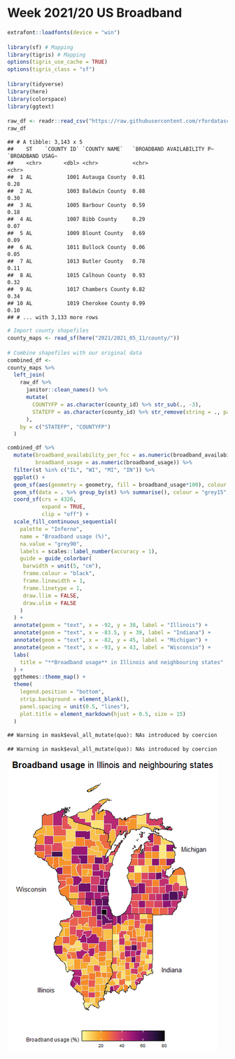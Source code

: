 Week 2021/20 US Broadband
================

``` r
extrafont::loadfonts(device = "win")

library(sf) # Mapping
library(tigris) # Mapping
options(tigris_use_cache = TRUE)
options(tigris_class = "sf")

library(tidyverse)
library(here)
library(colorspace)
library(ggtext)

raw_df <- readr::read_csv("https://raw.githubusercontent.com/rfordatascience/tidytuesday/master/data/2021/2021-05-11/broadband.csv")
raw_df
```

    ## # A tibble: 3,143 x 5
    ##    ST    `COUNTY ID` `COUNTY NAME`   `BROADBAND AVAILABILITY P~ `BROADBAND USAG~
    ##    <chr>       <dbl> <chr>           <chr>                      <chr>           
    ##  1 AL           1001 Autauga County  0.81                       0.28            
    ##  2 AL           1003 Baldwin County  0.88                       0.30            
    ##  3 AL           1005 Barbour County  0.59                       0.18            
    ##  4 AL           1007 Bibb County     0.29                       0.07            
    ##  5 AL           1009 Blount County   0.69                       0.09            
    ##  6 AL           1011 Bullock County  0.06                       0.05            
    ##  7 AL           1013 Butler County   0.78                       0.11            
    ##  8 AL           1015 Calhoun County  0.93                       0.32            
    ##  9 AL           1017 Chambers County 0.82                       0.34            
    ## 10 AL           1019 Cherokee County 0.99                       0.10            
    ## # ... with 3,133 more rows

``` r
# Import county shapefiles
county_maps <- read_sf(here("2021/2021_05_11/county/"))

# Combine shapefiles with our original data
combined_df <-
county_maps %>%
  left_join(
    raw_df %>%
      janitor::clean_names() %>%
      mutate(
        COUNTYFP = as.character(county_id) %>% str_sub(., -3),
        STATEFP = as.character(county_id) %>% str_remove(string = ., pattern = ".{3}$") %>% str_pad(width = 2, side = "left", pad = "0")
      ),
    by = c("STATEFP", "COUNTYFP")
  )
```

``` r
combined_df %>%
  mutate(broadband_availability_per_fcc = as.numeric(broadband_availability_per_fcc),
         broadband_usage = as.numeric(broadband_usage)) %>%
  filter(st %in% c("IL", "WI", "MI", "IN")) %>%
  ggplot() +
  geom_sf(aes(geometry = geometry, fill = broadband_usage*100), colour = "grey90") +
  geom_sf(data = . %>% group_by(st) %>% summarise(), colour = "grey15", fill = NA) +
  coord_sf(crs = 4326, 
           expand = TRUE,
           clip = "off") +
  scale_fill_continuous_sequential(
    palette = "Inferno",
    name = "Broadband usage (%)",
    na.value = "grey90",
    labels = scales::label_number(accuracy = 1),
    guide = guide_colorbar(
     barwidth = unit(5, "cm"),
     frame.colour = "black",
     frame.linewidth = 1,
     frame.linetype = 1,
     draw.llim = FALSE,
     draw.ulim = FALSE
    )
  ) +
  annotate(geom = "text", x = -92, y = 38, label = "Illinois") +
  annotate(geom = "text", x = -83.5, y = 39, label = "Indiana") +
  annotate(geom = "text", x = -82, y = 45, label = "Michigan") +
  annotate(geom = "text", x = -93, y = 43, label = "Wisconsin") +
  labs(
    title = "**Broadband usage** in Illinois and neighbouring states"
  ) +
  ggthemes::theme_map() +
  theme(
    legend.position = "bottom",
    strip.background = element_blank(),
    panel.spacing = unit(0.5, "lines"),
    plot.title = element_markdown(hjust = 0.5, size = 15)
  )
```

    ## Warning in mask$eval_all_mutate(quo): NAs introduced by coercion

    ## Warning in mask$eval_all_mutate(quo): NAs introduced by coercion

![](README_files/figure-gfm/broadband-usage-illinois-surrounding-states-1.png)<!-- -->
